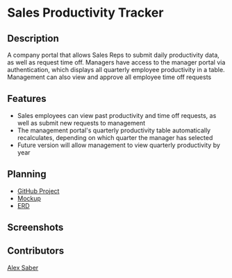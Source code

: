 # Sales Productivity Tracker

## Description
A company portal that allows Sales Reps to submit daily productivity data, as well as request time off.  Managers have access to the manager portal via authentication, which displays all quarterly employee productivity in a table.  Management can also view and approve all employee time off requests
## Features
* Sales employees can view past productivity and time off requests, as well as submit new requests to management
* The management portal's quarterly productivity table automatically recalculates, depending on which quarter the manager has selected
* Future version will allow management to view quarterly productivity by year
## Planning
* [GitHub Project](https://github.com/alexsaber89/Sales-Productivity-Tracker/projects/1?fullscreen=true)
* [Mockup](https://app.moqups.com/alexsaber89@gmail.com/boE98GOFJX/edit/page/aa9df7b72)
* [ERD](https://www.lucidchart.com/documents/edit/19141ec2-69a7-4e9a-8890-2aaae9e8120e#)
## Screenshots

## Contributors
[Alex Saber](http://github.com/alexsaber89)
